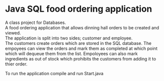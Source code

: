 # Java SQL food ordering application

A class project for Databases.  
A food ordering application that allows dinning hall orders to be created and viewed.  
The application is split into two sides; customer and employee.  
The customers create orders which are stored in the SQL database. The empoyees can view the orders and mark them as completed at which point which will dequeue them from the list. Empoloyees can also mark ingredients as out of stock which prohibits the customers from adding it to thier order.

To run the application compile and run Start.java
